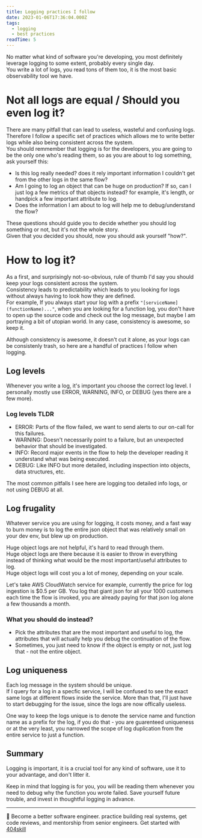 ```yaml
---
title: Logging practices I follow
date: 2023-01-06T17:36:04.000Z
tags:
  - logging
  - best practices
readTime: 5
---
```


No matter what kind of software you're developing, you most definitely leverage logging to some extent, probably every single day.  
You write a lot of logs, you read tons of them too, it is the most basic observability tool we have.  

# Not all logs are equal / Should you even log it?

There are many pitfall that can lead to useless, wasteful and confusing logs. Therefore I follow a specific set of practices which allows me to write better logs while also being consistent across the system.  
You should remmember that logging is for the developers, you are going to be the only one who's reading them, so as you are about to log something, ask yourself this:

* Is this log really needed? does it rely important information I couldn't get from the other logs in the same flow? 
* Am I going to log an object that can be huge on production? If so, can I just log a few metrics of that objects instead? for example, it's length, or handpick a few important attribute to log.
* Does the information I am about to log will help me to debug/understand the flow?

These questions should guide you to decide whether you should log something or not, but it's not the whole story.  
Given that you decided you should, now you should ask yourself "how?".  

# How to log it?  

As a first, and surprisingly not-so-obvious, rule of thumb I'd say you should keep your logs consistent across the system.  
Consistency leads to predictability which leads to you looking for logs without always having to look how they are defined.  
For example, If you always start your log with a prefix `"[serviceName](functionName)..."`, when you are looking for a function log, you don't have to open up the source code and check out the log message, but maybe I am portraying a bit of utopian world. In any case, consistency is awesome, so keep it.  


Although consistency is awesome, it doesn't cut it alone, as your logs can be consistenly trash, so here are a handful of practices I follow when logging.

## Log levels  

Whenever you write a log, it's important you choose the correct log level.
I personally mostly use ERROR, WARNING, INFO, or DEBUG (yes there are a few more).

### Log levels TLDR  
* ERROR: Parts of the flow failed, we want to send alerts to our on-call for this failures.
* WARNING: Doesn't necessarily point to a failure, but an unexpected behavior that should be investigated.
* INFO: Record major events in the flow to help the developer reading it understand what was being executed.
* DEBUG: Like INFO but more detailed, including inspection into objects, data structures, etc.

The most common pitfalls I see here are logging too detailed info logs, or not using DEBUG at all.

## Log frugality  
Whatever service you are using for logging, it costs money, and a fast way to burn money is to log the entire json object that was relatively small on your dev env, but blew up on production.

Huge object logs are not helpful, it's hard to read through them.  
Huge object logs are there because it is easier to throw in everything instead of thinking what would be the most important/useful attributes to log.    
Huge object logs will cost you a lot of money, depending on your scale.  

Let's take AWS CloudWatch service for example, currently the price for log ingestion is $0.5 per GB. You log that giant json for all your 1000 customers each time the flow is invoked, you are already paying for that json log alone a few thousands a month. 

### What you should do instead?
* Pick the attributes that are the most important and useful to log, the attributes that will actually help you debug the continuation of the flow.
* Sometimes, you just need to know if the object is empty or not, just log that - not the entire object.

## Log uniqueness
Each log message in the system should be unique.   
If I query for a log in a specfic service, I will be confused to see the exact same logs at different flows inside the service. 
More than that, I'll just have to start debugging for the issue, since the logs are now offically useless.  

One way to keep the logs unique is to denote the service name and function name as a prefix for the log, if you do that - you are guarenteed uniqueness or at the very least, you narrowed the scope of log duplication from the entire service to just a function. 


## Summary
Logging is important, it is a crucial tool for any kind of software, use it to your advantage, and don't litter it.  

Keep in mind that logging is for you, you will be reading them whenever you need to debug why the function you wrote failed. Save yourself future trouble, and invest in thoughtful logging in advance.

<!-- PROMO BLOCK -->
---

🚨 Become a better software engineer. practice building real systems, get code reviews, and mentorship from senior engineers.
Get started with [404skill](https://404skill.github.io/#/)
<!-- END PROMO BLOCK -->


